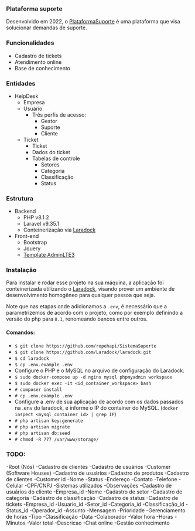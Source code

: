 ### Plataforma suporte

Desenvolvido em 2022, o [PlataformaSuporte]("https://github.com/ropehapi/PlataformaSuporte") é uma plataforma que visa solucionar demandas de suporte.

### Funcionalidades
- Cadastro de tickets
- Atendimento online
- Base de conhecimento

### Entidades
- HelpDesk
  - Empresa
  - Usuário
    - Três perfis de acesso:
      - Gestor
      - Suporte
      - Cliente
  - Ticket
    - Ticket 
    - Dados do ticket
    - Tabelas de controle
      - Setores
      - Categoria
      - Classificação
      - Status

### Estrutura
- Backend
    - PHP v8.1.2
    - Laravel v9.35.1
    - Conteinerização via [Laradock](https://laradock.io)
- Front-end
    - Bootstrap
    - Jquery
    - [Template AdminLTE3](https://github.com/jeroennoten/Laravel-AdminLTE)

### Instalação
Para instalar e rodar esse projeto na sua máquina, a aplicação foi conteinerizada utilizando o [Laradock](https://laradock.io), visando prover um ambiente de desenvolvimento homogêneo para qualquer pessoa que seja.

Note que nas etapas onde adicionamos a `.env`, é necessário que a parametrizemos de acordo com o projeto, como por exemplo definindo a versão do php para `8.1`, renomeando bancos entre outros.

#### Comandos:
- `$ git clone https://github.com/ropehapi/SistemaSuporte`
- `$ git clone https://github.com/Laradock/laradock.git`
- `$ cd laradock`
- `$ cp .env.example .env` 
- Configure o PHP e o MySQL no arquivo de configuração do Laradock.
- `$ sudo docker-compose up -d nginx mysql phpmyadmin workspace `
- `$ sudo docker exec -it <id_container_workspace> bash`
- `# composer install`
- `# cp .env.example .env` 
- Configure a .env de sua aplicação de acordo com os dados passados na .env do laradock, e informe o IP do container do MySQL. (`docker inspect <mysql_container_id> | grep IP`)
- `# php artisan key:generate`
- `# php artisan migrate`
- `# php artisan db:seed`
- `# chmod -R 777 /var/www/storage/`


### TODO:
-Root (Nós)
    -Cadastro de clientes
    -Cadastro de usuários
-Customer (Software Houses)
    -Cadastro de usuários
    -Cadastro de produtos
    -Cadastro de clientes
        -Customer id
        -Nome
        -Status
        -Endereço
        -Contato
            -Telefone
            -Celular
        -CPF/CNPJ
        -Sistemas utilizados
        -Observações
    -Cadastro de usuários do cliente
        -Empresa_id
        -Nome
    -Cadastro de setor
    -Cadastro de categoria
    -Cadastro de classificação
    -Cadastro de status
    -Cadastro de tickets
        -Empresa_id
        -Usuario_id
        -Setor_id
        -Categoria_id
        -Classificação_id
        -Status_id
        -Operador_id
        -Assunto
        -Mensagem
        -Prioridade
    -Gerenciamento de horas
        -Tipo
        -Classificação
        -Data
        -Colaborador
        -Valor hora
        -Horas
        -Minutos
        -Valor total
        -Descricao
    -Chat online
    -Gestão conhecimento
